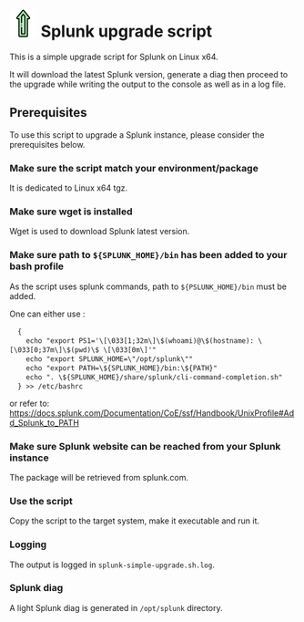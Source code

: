 # ![](icon.svg) Splunk upgrade script

This is a simple upgrade script for Splunk on Linux x64.

It will download the latest Splunk version, generate a diag then proceed to the upgrade while writing the output to the console as well as in a log file.

## Prerequisites

To use this script to upgrade a Splunk instance, please consider the prerequisites below.

### Make sure the script match your environment/package

It is dedicated to Linux x64 tgz.

### Make sure wget is installed

Wget is used to download Splunk latest version.

### Make sure path to `${SPLUNK_HOME}/bin` has been added to your bash profile

As the script uses splunk commands, path to `${PSLUNK_HOME}/bin` must be added.

One can either use :

```shell
  {
    echo "export PS1='\[\033[1;32m\]\$(whoami)@\$(hostname): \[\033[0;37m\]\$(pwd)\$ \[\033[0m\]'"
    echo "export SPLUNK_HOME=\"/opt/splunk\""
    echo "export PATH=\${SPLUNK_HOME}/bin:\${PATH}"
    echo ". \${SPLUNK_HOME}/share/splunk/cli-command-completion.sh"
  } >> /etc/bashrc
```

or refer to: https://docs.splunk.com/Documentation/CoE/ssf/Handbook/UnixProfile#Add_Splunk_to_PATH

### Make sure Splunk website can be reached from your Splunk instance

The package will be retrieved from splunk.com.

### Use the script

Copy the script to the target system, make it executable and run it.

### Logging

The output is logged in `splunk-simple-upgrade.sh.log`.

### Splunk diag

A light Splunk diag is generated in `/opt/splunk` directory.
